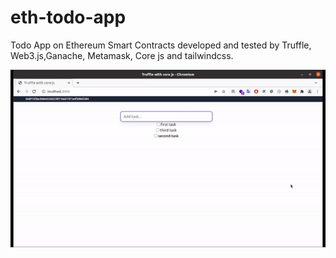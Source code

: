 # eth-todo-app
Todo App on Ethereum Smart Contracts developed and tested by Truffle, Web3.js,Ganache, Metamask, Core js and tailwindcss.

![Alt Text](https://github.com/mrbohem/eth-todo-app/blob/master/project.gif)
